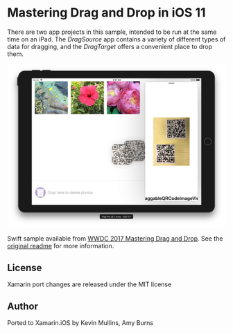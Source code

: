 # Mastering Drag and Drop in iOS 11

There are two app projects in this sample, intended to be run at the same time on an iPad. The *DragSource* app contains a variety of different types of data for dragging, and the *DragTarget* offers a convenient place to drop them.

![Dragging barcodes from app to app](Screenshots/dragging.png)

Swift sample available from [WWDC 2017 Mastering Drag and Drop](https://developer.apple.com/videos/play/wwdc2017/213/). See the [original readme](DragAndDropCommon/README.md) for more information.

## License

Xamarin port changes are released under the MIT license

## Author

Ported to Xamarin.iOS by Kevin Mullins, Amy Burns
